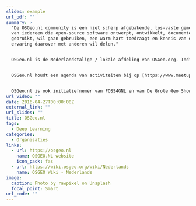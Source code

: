 ```yaml
---
slides: example
url_pdf: ""
summary: >
  "De OSGeo.nl community is een niet scherp afgebakende, los-vaste gemeenschap
  van iedereen die open-source software ontwerpt, ontwikkelt, documenteert
  gebruikt, wil gaan gebruiken, een warm hart toedraagt en kennis van en
  ervaring daarover met anderen wil delen."


  OSGeo.nl is de Nederlandstalige / lokale afdeling van OSGeo.org. Individuen kunnen gratis lid worden van osgeo.org, maar niet van osgeo.nl, want dat is namelijk een stichting en het doel van deze stichting is juist het bij elkaar brengen van al bestaande (en nieuwe) groepen mensen die met OS geo bezig zijn.


  OSGeo.nl houdt een agenda van activiteiten bij op [https://www.meetup.com/nl-NL/OSGeoNL/](https://www.meetup.com/nl-NL/OSGeoNL/). OSGeo.nl kent ook een Nederlandstalige mailinglijst: [https://lists.osgeo.org/mailman/listinfo/dutch](https://lists.osgeo.org/mailman/listinfo/dutch).


  OSGeo.nl is ook initiatiefnemer van FOSS4GNL en van De Grote Geo Show
url_video: ""
date: 2016-04-27T00:00:00Z
external_link: ""
url_slides: ""
title: OSGeo.nl
tags:
  - Deep Learning
categories:
  - Organisaties
links:
  - url: https://osgeo.nl
    name: OSGEO.NL website
    icon_pack: fas
  - url: https://wiki.osgeo.org/wiki/Nederlands
    name: OSGEO Wiki - Nederlands
image:
  caption: Photo by rawpixel on Unsplash
  focal_point: Smart
url_code: ""
---
```

